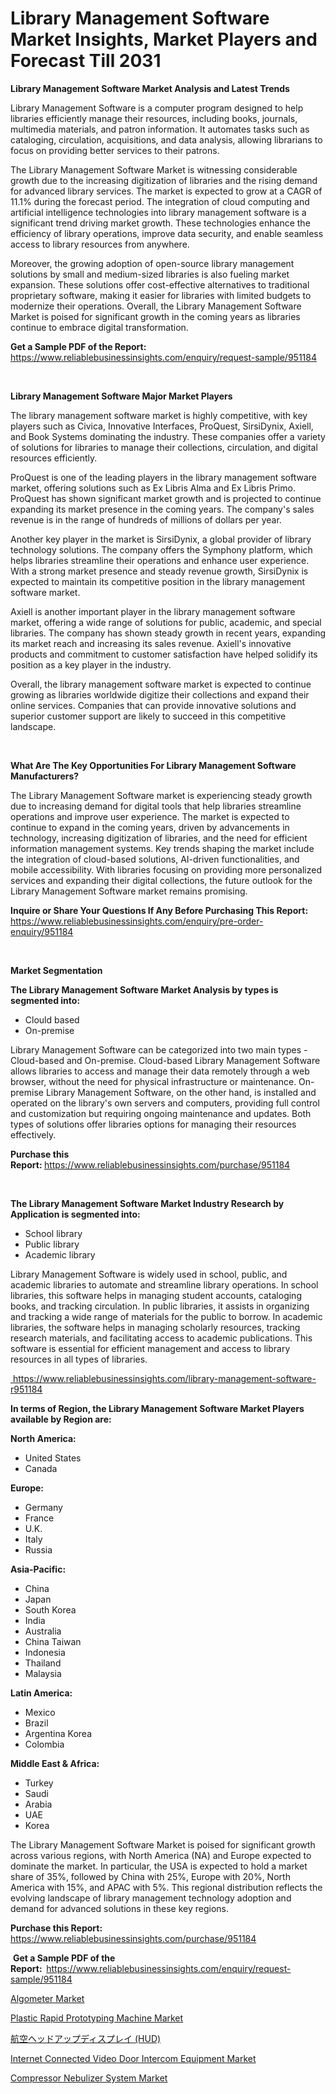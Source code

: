 <p><h1>Library Management Software Market Insights, Market Players and Forecast Till 2031</h1></p><p><strong>Library Management Software Market Analysis and Latest Trends</strong></p>
<p><p>Library Management Software is a computer program designed to help libraries efficiently manage their resources, including books, journals, multimedia materials, and patron information. It automates tasks such as cataloging, circulation, acquisitions, and data analysis, allowing librarians to focus on providing better services to their patrons.</p><p>The Library Management Software Market is witnessing considerable growth due to the increasing digitization of libraries and the rising demand for advanced library services. The market is expected to grow at a CAGR of 11.1% during the forecast period. The integration of cloud computing and artificial intelligence technologies into library management software is a significant trend driving market growth. These technologies enhance the efficiency of library operations, improve data security, and enable seamless access to library resources from anywhere.</p><p>Moreover, the growing adoption of open-source library management solutions by small and medium-sized libraries is also fueling market expansion. These solutions offer cost-effective alternatives to traditional proprietary software, making it easier for libraries with limited budgets to modernize their operations. Overall, the Library Management Software Market is poised for significant growth in the coming years as libraries continue to embrace digital transformation.</p></p>
<p><strong>Get a Sample PDF of the Report:&nbsp;</strong> <a href="https://www.reliablebusinessinsights.com/enquiry/request-sample/951184">https://www.reliablebusinessinsights.com/enquiry/request-sample/951184</a></p>
<p>&nbsp;</p>
<p><strong>Library Management Software Major Market Players</strong></p>
<p><p>The library management software market is highly competitive, with key players such as Civica, Innovative Interfaces, ProQuest, SirsiDynix, Axiell, and Book Systems dominating the industry. These companies offer a variety of solutions for libraries to manage their collections, circulation, and digital resources efficiently.</p><p>ProQuest is one of the leading players in the library management software market, offering solutions such as Ex Libris Alma and Ex Libris Primo. ProQuest has shown significant market growth and is projected to continue expanding its market presence in the coming years. The company's sales revenue is in the range of hundreds of millions of dollars per year.</p><p>Another key player in the market is SirsiDynix, a global provider of library technology solutions. The company offers the Symphony platform, which helps libraries streamline their operations and enhance user experience. With a strong market presence and steady revenue growth, SirsiDynix is expected to maintain its competitive position in the library management software market.</p><p>Axiell is another important player in the library management software market, offering a wide range of solutions for public, academic, and special libraries. The company has shown steady growth in recent years, expanding its market reach and increasing its sales revenue. Axiell's innovative products and commitment to customer satisfaction have helped solidify its position as a key player in the industry.</p><p>Overall, the library management software market is expected to continue growing as libraries worldwide digitize their collections and expand their online services. Companies that can provide innovative solutions and superior customer support are likely to succeed in this competitive landscape.</p></p>
<p>&nbsp;</p>
<p><strong>What Are The Key Opportunities For Library Management Software Manufacturers?</strong></p>
<p><p>The Library Management Software market is experiencing steady growth due to increasing demand for digital tools that help libraries streamline operations and improve user experience. The market is expected to continue to expand in the coming years, driven by advancements in technology, increasing digitization of libraries, and the need for efficient information management systems. Key trends shaping the market include the integration of cloud-based solutions, AI-driven functionalities, and mobile accessibility. With libraries focusing on providing more personalized services and expanding their digital collections, the future outlook for the Library Management Software market remains promising.</p></p>
<p><strong>Inquire or Share Your Questions If Any Before Purchasing This Report:</strong> <a href="https://www.reliablebusinessinsights.com/enquiry/pre-order-enquiry/951184">https://www.reliablebusinessinsights.com/enquiry/pre-order-enquiry/951184</a></p>
<p>&nbsp;</p>
<p><strong>Market Segmentation</strong></p>
<p><strong>The Library Management Software Market Analysis by types is segmented into:</strong></p>
<p><ul><li>Clould based</li><li>On-premise</li></ul></p>
<p><p>Library Management Software can be categorized into two main types - Cloud-based and On-premise. Cloud-based Library Management Software allows libraries to access and manage their data remotely through a web browser, without the need for physical infrastructure or maintenance. On-premise Library Management Software, on the other hand, is installed and operated on the library's own servers and computers, providing full control and customization but requiring ongoing maintenance and updates. Both types of solutions offer libraries options for managing their resources effectively.</p></p>
<p><strong>Purchase this Report:&nbsp;</strong><a href="https://www.reliablebusinessinsights.com/purchase/951184">https://www.reliablebusinessinsights.com/purchase/951184</a></p>
<p>&nbsp;</p>
<p><strong>The Library Management Software Market Industry Research by Application is segmented into:</strong></p>
<p><ul><li>School library</li><li>Public library</li><li>Academic library</li></ul></p>
<p><p>Library Management Software is widely used in school, public, and academic libraries to automate and streamline library operations. In school libraries, this software helps in managing student accounts, cataloging books, and tracking circulation. In public libraries, it assists in organizing and tracking a wide range of materials for the public to borrow. In academic libraries, the software helps in managing scholarly resources, tracking research materials, and facilitating access to academic publications. This software is essential for efficient management and access to library resources in all types of libraries.</p></p>
<p><a href="https://www.reliablebusinessinsights.com/library-management-software-r951184">&nbsp;https://www.reliablebusinessinsights.com/library-management-software-r951184</a></p>
<p><strong>In terms of Region, the Library Management Software Market Players available by Region are:</strong></p>
<p>
    <p> <strong> North America: </strong>
        <ul>
            <li>United States</li>
            <li>Canada</li>
        </ul>
        </p> 
    <p> <strong> Europe: </strong>
        <ul>
            <li>Germany</li>
            <li>France</li>
            <li>U.K.</li>
            <li>Italy</li>
            <li>Russia</li>
        </ul>
        </p> 
    <p> <strong> Asia-Pacific: </strong>
        <ul>
            <li>China</li>
            <li>Japan</li>
            <li>South Korea</li>
            <li>India</li>
            <li>Australia</li>
            <li>China Taiwan</li>
            <li>Indonesia</li>
            <li>Thailand</li>
            <li>Malaysia</li>
        </ul>
        </p> 
    <p> <strong> Latin America: </strong>
        <ul>
            <li>Mexico</li>
            <li>Brazil</li>
            <li>Argentina Korea</li>
            <li>Colombia</li>
        </ul>
        </p> 
    <p> <strong> Middle East & Africa: </strong>
        <ul>
            <li>Turkey</li>
            <li>Saudi</li>
            <li>Arabia</li>
            <li>UAE</li>
            <li>Korea</li>
        </ul>
    </p>
    </p>
<p><p>The Library Management Software Market is poised for significant growth across various regions, with North America (NA) and Europe expected to dominate the market. In particular, the USA is expected to hold a market share of 35%, followed by China with 25%, Europe with 20%, North America with 15%, and APAC with 5%. This regional distribution reflects the evolving landscape of library management technology adoption and demand for advanced solutions in these key regions.</p></p>
<p><strong>Purchase this Report: </strong><a href="https://www.reliablebusinessinsights.com/purchase/951184">https://www.reliablebusinessinsights.com/purchase/951184</a></p>
<p>&nbsp;<strong>Get a Sample PDF of the Report:&nbsp;&nbsp;</strong><a href="https://www.reliablebusinessinsights.com/enquiry/request-sample/951184">https://www.reliablebusinessinsights.com/enquiry/request-sample/951184</a></p>
<p><strong></strong></p>
<p><p><a href="https://github.com/brenzgnarento/Market-Research-Report-List-3/blob/main/algometer-market.md">Algometer Market</a></p><p><a href="https://www.linkedin.com/pulse/in-depth-analysis-global-plastic-rapid-prototyping-machine-wgqfe">Plastic Rapid Prototyping Machine Market</a></p><p><a href="https://github.com/TysonKub/Market-Research-Report-List-1/blob/main/3652203172523.md">航空ヘッドアップディスプレイ (HUD)</a></p><p><a href="https://www.linkedin.com/pulse/future-trends-global-internet-connected-video-door-intercom-bauce">Internet Connected Video Door Intercom Equipment Market</a></p><p><a href="https://github.com/jerrycopelandthomaswsqd8q/Market-Research-Report-List-3/blob/main/compressor-nebulizer-system-market.md">Compressor Nebulizer System Market</a></p></p>